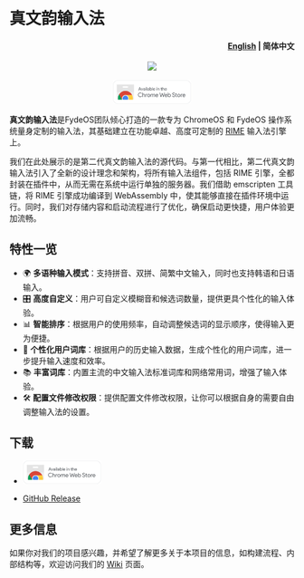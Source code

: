 # 真文韵输入法

<h4 align="right"><strong>  <a href="https://github.com/FydeOS/fydeRhythm"> English</strong></a> | 简体中文</h4>
<p align="center">
    <img src=https://github.com/Lorde627/fydeRhythm/blob/master/fydeRhythm%20Logo.png?raw=true width=138/>
</p>
<p align="center">
    <a href="https://chrome.google.com/webstore/detail/%E7%9C%9F%E6%96%87%E9%9F%B5%E8%BE%93%E5%85%A5%E6%B3%95/ppgpjbgimfloenilfemmcejiiokelkni">
    <img src="https://github.com/FydeOS/fydeRhythm/blob/master/Chrome%20Web%20Store.png"raw=true width=138" alt="Download for Chrome" />
  </a>
    
**真文韵输入法**是FydeOS团队倾心打造的一款专为 ChromeOS 和 FydeOS 操作系统量身定制的输入法，其基础建立在功能卓越、高度可定制的 [RIME](https://rime.im/) 输入法引擎上。

我们在此处展示的是第二代真文韵输入法的源代码。与第一代相比，第二代真文韵输入法引入了全新的设计理念和架构，将所有输入法组件，包括 RIME 引擎，全都封装在插件中，从而无需在系统中运行单独的服务器。我们借助 emscripten 工具链，将 RIME 引擎成功编译到 WebAssembly 中，使其能够直接在插件环境中运行。同时，我们对存储内容和启动流程进行了优化，确保启动更快捷，用户体验更加流畅。

## 特性一览
- 🌍 **多语种输入模式**：支持拼音、双拼、简繁中文输入，同时也支持韩语和日语输入。
- 🎛️ **高度自定义**：用户可自定义模糊音和候选词数量，提供更具个性化的输入体验。
- 📊 **智能排序**：根据用户的使用频率，自动调整候选词的显示顺序，使得输入更为便捷。
- 🧠 **个性化用户词库**：根据用户的历史输入数据，生成个性化的用户词库，进一步提升输入速度和效率。
- 📚 **丰富词库**：内置主流的中文输入法标准词库和网络常用词，增强了输入体验。
- 🛠️ **配置文件修改权限**：提供配置文件修改权限，让你可以根据自身的需要自由调整输入法的设置。

## 下载
- <a href="https://chrome.google.com/webstore/detail/%E7%9C%9F%E6%96%87%E9%9F%B5%E8%BE%93%E5%85%A5%E6%B3%95/ppgpjbgimfloenilfemmcejiiokelkni">
    <img src="https://github.com/FydeOS/fydeRhythm/blob/master/Chrome%20Web%20Store.png" alt="Chrome Web Store" width="138">
</a>

- [GitHub Release](https://github.com/FydeOS/fydeRhythm/releases)

## 更多信息
如果你对我们的项目感兴趣，并希望了解更多关于本项目的信息，如构建流程、内部结构等，欢迎访问我们的 [Wiki](https://github.com/FydeOS/fydeRhythm/wiki) 页面。
